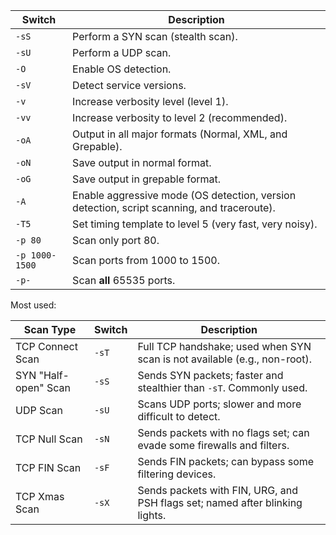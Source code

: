 
| Switch         | Description                                                                                |
| -------------- | ------------------------------------------------------------------------------------------ |
| `-sS`          | Perform a SYN scan (stealth scan).                                                         |
| `-sU`          | Perform a UDP scan.                                                                        |
| `-O`           | Enable OS detection.                                                                       |
| `-sV`          | Detect service versions.                                                                   |
| `-v`           | Increase verbosity level (level 1).                                                        |
| `-vv`          | Increase verbosity to level 2 (recommended).                                               |
| `-oA`          | Output in all major formats (Normal, XML, and Grepable).                                   |
| `-oN`          | Save output in normal format.                                                              |
| `-oG`          | Save output in grepable format.                                                            |
| `-A`           | Enable aggressive mode (OS detection, version detection, script scanning, and traceroute). |
| `-T5`          | Set timing template to level 5 (very fast, very noisy).                                    |
| `-p 80`        | Scan only port 80.                                                                         |
| `-p 1000-1500` | Scan ports from 1000 to 1500.                                                              |
| `-p-`          | Scan **all** 65535 ports.                                                                  |
Most used:

| Scan Type             | Switch | Description                                                                 |
|------------------------|--------|-----------------------------------------------------------------------------|
| TCP Connect Scan       | `-sT`  | Full TCP handshake; used when SYN scan is not available (e.g., non-root).  |
| SYN "Half-open" Scan   | `-sS`  | Sends SYN packets; faster and stealthier than `-sT`. Commonly used.        |
| UDP Scan               | `-sU`  | Scans UDP ports; slower and more difficult to detect.                      |
| TCP Null Scan          | `-sN`  | Sends packets with no flags set; can evade some firewalls and filters.     |
| TCP FIN Scan           | `-sF`  | Sends FIN packets; can bypass some filtering devices.                      |
| TCP Xmas Scan          | `-sX`  | Sends packets with FIN, URG, and PSH flags set; named after blinking lights. |